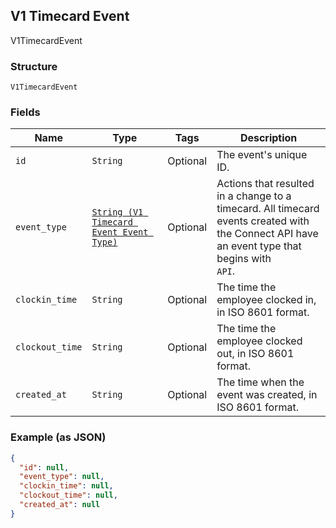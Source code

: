 ## V1 Timecard Event

V1TimecardEvent

### Structure

`V1TimecardEvent`

### Fields

| Name | Type | Tags | Description |
|  --- | --- | --- | --- |
| `id` | `String` | Optional | The event's unique ID. |
| `event_type` | [`String (V1 Timecard Event Event Type)`]($m/V1TimecardEventEventType) | Optional | Actions that resulted in a change to a timecard. All timecard<br>events created with the Connect API have an event type that begins with<br>`API`. |
| `clockin_time` | `String` | Optional | The time the employee clocked in, in ISO 8601 format. |
| `clockout_time` | `String` | Optional | The time the employee clocked out, in ISO 8601 format. |
| `created_at` | `String` | Optional | The time when the event was created, in ISO 8601 format. |

### Example (as JSON)

```json
{
  "id": null,
  "event_type": null,
  "clockin_time": null,
  "clockout_time": null,
  "created_at": null
}
```

